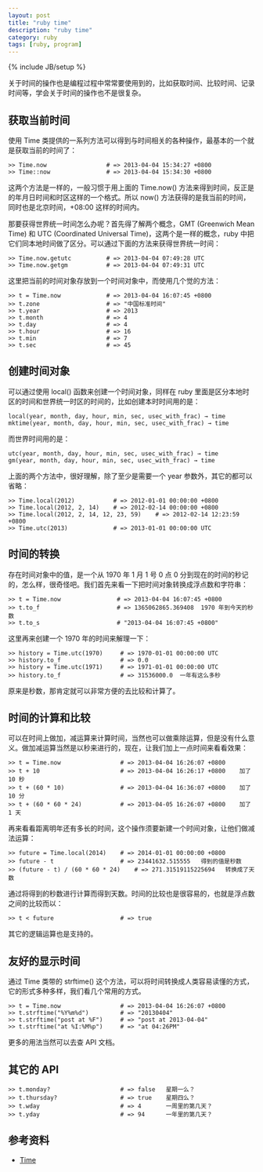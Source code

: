 ```yaml
---
layout: post
title: "ruby time"
description: "ruby time"
category: ruby
tags: [ruby, program]
---
```

{% include JB/setup %}

关于时间的操作也是编程过程中常常要使用到的，比如获取时间、比较时间、记录时间等，学会关于时间的操作也不是很复杂。

## 获取当前时间

使用 Time 类提供的一系列方法可以得到与时间相关的各种操作，最基本的一个就是获取当前的时间了：

    >> Time.now                 # => 2013-04-04 15:34:27 +0800
    >> Time::now                # => 2013-04-04 15:34:30 +0800

这两个方法是一样的，一般习惯于用上面的 Time.now() 方法来得到时间，反正是的年月日时间和时区这样的一个格式。所以 now() 方法获得的是我当前的时间，同时也是北京时间，+08:00 这样的时间内。

那要获得世界统一时间怎么办呢？首先得了解两个概念，GMT (Greenwich Mean Time) 和 UTC (Coordinated Universal Time)，这两个是一样的概念，ruby 中把它们同本地时间做了区分。可以通过下面的方法来获得世界统一时间：

    >> Time.now.getutc          # => 2013-04-04 07:49:28 UTC
    >> Time.now.getgm           # => 2013-04-04 07:49:31 UTC

这里把当前的时间对象存放到一个时间对象中，而使用几个觉的方法：

    >> t = Time.now             # => 2013-04-04 16:07:45 +0800
    >> t.zone                   # => "中国标准时间"
    >> t.year                   # => 2013
    >> t.month                  # => 4
    >> t.day                    # => 4
    >> t.hour                   # => 16
    >> t.min                    # => 7
    >> t.sec                    # => 45

## 创建时间对象

可以通过使用 local() 函数来创建一个时间对象，同样在 ruby 里面是区分本地时区的时间和世界统一时区的时间的，比如创建本时时间用的是：

    local(year, month, day, hour, min, sec, usec_with_frac) → time
    mktime(year, month, day, hour, min, sec, usec_with_frac) → time

而世界时间用的是：

    utc(year, month, day, hour, min, sec, usec_with_frac) → time
    gm(year, month, day, hour, min, sec, usec_with_frac) → time

上面的两个方法中，很好理解，除了至少是需要一个 year 参数外，其它的都可以省略：

    >> Time.local(2012)           # => 2012-01-01 00:00:00 +0800
    >> Time.local(2012, 2, 14)    # => 2012-02-14 00:00:00 +0800
    >> Time.local(2012, 2, 14, 12, 23, 59)    # => 2012-02-14 12:23:59 +0800
    >> Time.utc(2013)             # => 2013-01-01 00:00:00 UTC

## 时间的转换

存在时间对象中的值，是一个从 1970 年 1 月 1 号 0 点 0 分到现在的时间的秒记的，怎么样，很奇怪吧。我们首先来看一下把时间对象转换成浮点数和字符串：

    >> t = Time.now                # => 2013-04-04 16:07:45 +0800
    >> t.to_f                      # => 1365062865.369408  1970 年到今天的秒数
    >> t.to_s                      # "2013-04-04 16:07:45 +0800"

这里再来创建一个 1970 年的时间来解理一下：

    >> history = Time.utc(1970)     # => 1970-01-01 00:00:00 UTC
    >> history.to_f                 # => 0.0
    >> history = Time.utc(1971)     # => 1971-01-01 00:00:00 UTC
    >> history.to_f                 # => 31536000.0  一年有这么多秒

原来是秒数，那肯定就可以非常方便的去比较和计算了。

## 时间的计算和比较

可以在时间上做加，减运算来计算时间，当然也可以做乘除运算，但是没有什么意义。做加减运算当然是以秒来进行的，现在，让我们加上一点时间来看看效果：

    >> t = Time.now                 # => 2013-04-04 16:26:07 +0800
    >> t + 10                       # => 2013-04-04 16:26:17 +0800    加了 10 秒
    >> t + (60 * 10)                # => 2013-04-04 16:36:07 +0800    加了 10 分
    >> t + (60 * 60 * 24)           # => 2013-04-05 16:26:07 +0800    加了 1 天

再来看看距离明年还有多长的时间，这个操作须要新建一个时间对象，让他们做减法运算：

    >> future = Time.local(2014)    # => 2014-01-01 00:00:00 +0800
    >> future - t                   # => 23441632.515555   得到的值是秒数
    >> (future - t) / (60 * 60 * 24)    # => 271.31519115225694   转换成了天数

通过将得到的秒数进行计算而得到天数。时间的比较也是很容易的，也就是浮点数之间的比较而以：

    >> t < future                   # => true

其它的逻辑运算也是支持的。

## 友好的显示时间

通过 Time 类带的 strftime() 这个方法，可以将时间转换成人类容易读懂的方式，它的形式多种多样，我们看几个常用的方式。

    >> t = Time.now                 # => 2013-04-04 16:26:07 +0800
    >> t.strftime("%Y%m%d")         # => "20130404"
    >> t.strftime("post at %F")     # => "post at 2013-04-04"
    >> t.strftime("at %I:%M%p")     # => "at 04:26PM"

更多的用法当然可以去查 API 文档。

## 其它的 API

    >> t.monday?                    # => false   星期一么？
    >> t.thursday?                  # => true    星期四么？
    >> t.wday                       # => 4       一周里的第几天？
    >> t.yday                       # => 94      一年里的第几天？

## 参考资料

* [Time](http://www.ruby-doc.org/core-1.9.3/Time.html#method-i-strftime)
